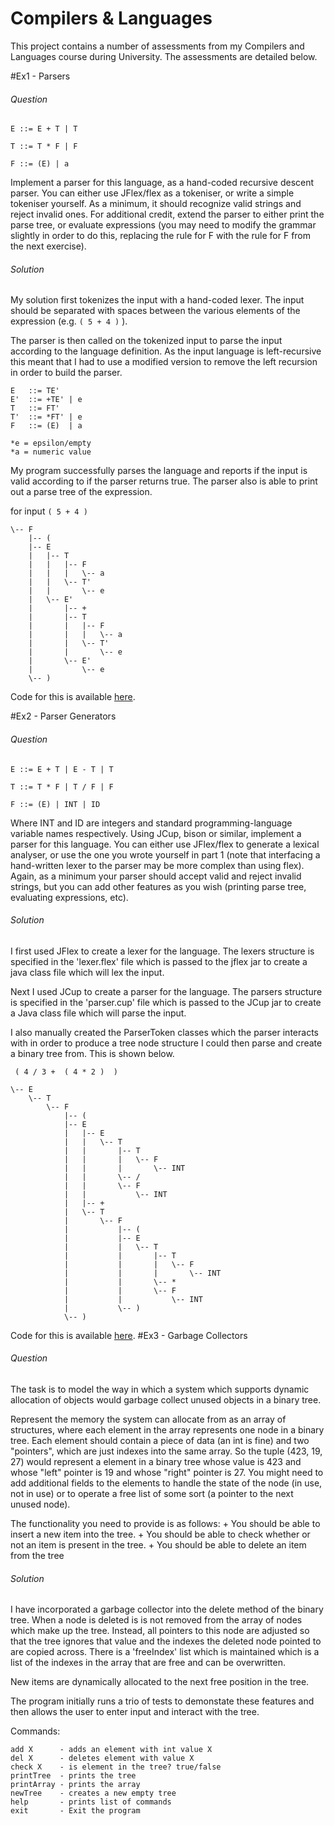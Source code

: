 # Compilers & Languages

This project contains a number of assessments from my Compilers and Languages course during University. The assessments are detailed  below.

#Ex1 - Parsers
###### Question
```
E ::= E + T | T

T ::= T * F | F

F ::= (E) | a
```

Implement a parser for this language, as a hand-coded recursive descent parser.  You can either use JFlex/flex as a tokeniser, or write a simple tokeniser yourself.  As a minimum, it should recognize valid strings and reject invalid ones.  For additional credit, extend the parser to either print the parse tree, or evaluate expressions (you may need to modify the grammar slightly in order to do this, replacing the rule for F with the rule for F from the next exercise).

###### Solution
My solution first tokenizes the input with a hand-coded lexer. The input should be separated with spaces between the various elements of the expression (e.g. `( 5 + 4 )` ).

The parser is then called on the tokenized input to parse the input according to the language definition. As the input language is left-recursive this meant that I had to use a modified version to remove the left recursion in order to build the parser.

```
E   ::= TE'
E'  ::= +TE' | e
T   ::= FT'
T'  ::= *FT' | e
F   ::= (E)  | a

*e = epsilon/empty
*a = numeric value
```
My program successfully parses the language and reports if the input is valid according to if the parser returns true. The parser also is able to print out a parse tree of the expression.

for input `( 5 + 4 )`
```
\-- F
    |-- (
    |-- E
    |   |-- T
    |   |   |-- F
    |   |   |   \-- a
    |   |   \-- T'
    |   |       \-- e
    |   \-- E'
    |       |-- +
    |       |-- T
    |       |   |-- F
    |       |   |   \-- a
    |       |   \-- T'
    |       |       \-- e
    |       \-- E'
    |           \-- e
    \-- )
```

Code for this is available [here](https://github.com/Mattie432/Compilers-and-Languages/tree/master/ProjectCode/src/ex1).

#Ex2 - Parser Generators
###### Question
```
E ::= E + T | E - T | T

T ::= T * F | T / F | F

F ::= (E) | INT | ID
```

Where INT and ID are integers and standard programming-language variable names respectively.   Using JCup, bison or similar, implement a parser for this language.  You can either use JFlex/flex to generate a lexical analyser, or use the one you wrote yourself in part 1 (note that interfacing a hand-written lexer to the parser may be more complex than using flex).  Again, as a minimum your parser should accept valid and reject invalid strings, but you can add other features as you wish (printing parse tree, evaluating expressions, etc).

###### Solution
I first used JFlex to create a lexer for the language. The lexers structure is specified in the 'lexer.flex' file which is passed to the jflex jar to create a java class file which will lex the input.

Next I used JCup to create a parser for the language. The parsers structure is specified in the 'parser.cup' file which is passed to the JCup jar to create a Java class file which will parse the input.

I also manually created the ParserToken classes which the parser interacts with in order to produce a tree node structure I could then parse and create a binary tree from. This is shown below.
```
 ( 4 / 3 +  ( 4 * 2 )  )

\-- E
    \-- T
        \-- F
            |-- (
            |-- E
            |   |-- E
            |   |   \-- T
            |   |       |-- T
            |   |       |   \-- F
            |   |       |       \-- INT
            |   |       \-- /
            |   |       \-- F
            |   |           \-- INT
            |   |-- +
            |   \-- T
            |       \-- F
            |           |-- (
            |           |-- E
            |           |   \-- T
            |           |       |-- T
            |           |       |   \-- F
            |           |       |       \-- INT
            |           |       \-- *
            |           |       \-- F
            |           |           \-- INT
            |           \-- )
            \-- )
```
Code for this is available [here](https://github.com/Mattie432/Compilers-and-Languages/tree/master/ProjectCode/src/ex2).
#Ex3 - Garbage Collectors

###### Question

The task is to model the way in which a system which supports dynamic allocation of objects would garbage collect unused objects in a binary tree.

Represent the memory the system can allocate from as an array of structures, where each element in the array represents one node in a binary tree. Each element should contain a piece of data (an int is fine) and two "pointers", which are just indexes into the same array. So the tuple (423, 19, 27) would represent a element in a binary tree whose value is 423 and whose "left" pointer is 19 and whose "right" pointer is 27. You might need to add additional fields to the elements to handle the state of the node (in use, not in use) or to operate a free list of some sort (a pointer to the next unused node).

The functionality you need to provide is as follows: + You should be able to insert a new item into the tree. + You should be able to check whether or not an item is present in the tree. + You should be able to delete an item from the tree

###### Solution

I have incorporated a garbage collector into the delete method of the binary tree. When a node is deleted is is not removed from the array of nodes which make up the tree. Instead, all pointers to this node are adjusted so that the tree ignores that value and the indexes the deleted node pointed to are copied across. There is a 'freeIndex' list which is maintained which is a list of the indexes in the array that are free and can be overwritten.

New items are dynamically allocated to the next free position in the tree.

The program initially runs a trio of tests to demonstate these features and then allows the user to enter input and interact with the tree.

Commands:
```
add X      - adds an element with int value X
del X      - deletes element with value X
check X    - is element in the tree? true/false
printTree  - prints the tree
printArray - prints the array
newTree    - creates a new empty tree
help       - prints list of commands
exit       - Exit the program
```
